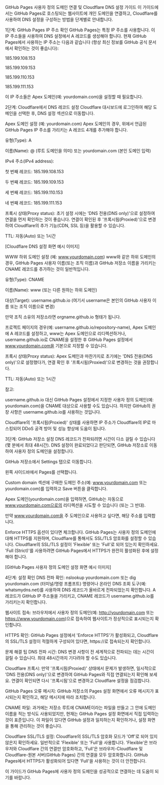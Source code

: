 GitHub Pages 사용자 정의 도메인 연결 및 Cloudflare DNS 설정 가이드
이 가이드에서는 GitHub Pages로 호스팅되는 웹사이트에 개인 도메인을 연결하고, Cloudflare를 사용하여 DNS 설정을 구성하는 방법을 단계별로 안내합니다.

1단계: GitHub Pages IP 주소 확인
GitHub Pages는 특정 IP 주소를 사용합니다. 이 IP 주소들을 사용하여 DNS 설정에서 A 레코드를 생성해야 합니다. 현재 GitHub Pages에서 사용하는 IP 주소는 다음과 같습니다 (항상 최신 정보를 GitHub 공식 문서에서 확인하는 것이 좋습니다):

185.199.108.153

185.199.109.153

185.199.110.153

185.199.111.153

이 IP 주소들은 Apex 도메인(예: yourdomain.com)을 설정할 때 필요합니다.

2단계: Cloudflare에서 DNS 레코드 설정
Cloudflare 대시보드에 로그인하여 해당 도메인을 선택한 후, DNS 설정 섹션으로 이동합니다.

Apex 도메인 설정 (예: yourdomain.com)
Apex 도메인의 경우, 위에서 언급된 GitHub Pages IP 주소를 가리키는 A 레코드 4개를 추가해야 합니다.

유형(Type): A

이름(Name): @ (루트 도메인을 의미) 또는 yourdomain.com (본인 도메인 입력)

IPv4 주소(IPv4 address):

첫 번째 레코드: 185.199.108.153

두 번째 레코드: 185.199.109.153

세 번째 레코드: 185.199.110.153

네 번째 레코드: 185.199.111.153

프록시 상태(Proxy status): 초기 설정 시에는 'DNS 전용(DNS only)'으로 설정하여 연결을 먼저 확인하는 것이 좋습니다. 연결이 확인된 후 '프록시됨(Proxied)'으로 변경하여 Cloudflare의 추가 기능(CDN, SSL 등)을 활용할 수 있습니다.

TTL: 자동(Auto) 또는 1시간

[Cloudflare DNS 설정 화면 예시 이미지]

WWW 하위 도메인 설정 (예: www.yourdomain.com)
www와 같은 하위 도메인의 경우, GitHub Pages 사용자 이름(또는 조직 이름)과 GitHub 저장소 이름을 가리키는 CNAME 레코드를 추가하는 것이 일반적입니다.

유형(Type): CNAME

이름(Name): www (또는 다른 원하는 하위 도메인)

대상(Target): username.github.io (여기서 username은 본인의 GitHub 사용자 이름 또는 조직 이름으로 변경)

만약 조직 소유의 저장소라면 orgname.github.io 형태가 됩니다.

프로젝트 페이지의 경우(예: username.github.io/repository-name), Apex 도메인에 A 레코드를 설정하고, www는 Apex 도메인으로 리디렉션하거나, username.github.io로 CNAME을 설정한 후 GitHub Pages 설정에서 www.yourdomain.com을 기본으로 지정할 수 있습니다.

프록시 상태(Proxy status): Apex 도메인과 마찬가지로 초기에는 'DNS 전용(DNS only)'으로 설정했다가, 연결 확인 후 '프록시됨(Proxied)'으로 변경하는 것을 권장합니다.

TTL: 자동(Auto) 또는 1시간

참고:

username.github.io 대신 GitHub Pages 설정에서 지정한 사용자 정의 도메인(예: yourdomain.com)을 CNAME 대상으로 사용할 수도 있습니다. 하지만 GitHub의 권장 사항은 username.github.io를 사용하는 것입니다.

Cloudflare의 '프록시됨(Proxied)' 상태를 사용하면 IP 주소가 Cloudflare의 IP로 마스킹되어 DDoS 공격 방어 및 성능 향상에 도움이 됩니다.

3단계: GitHub 저장소 설정
DNS 레코드가 전파되려면 시간이 다소 걸릴 수 있습니다 (몇 분에서 최대 48시간). DNS 설정이 완료되었다고 판단되면, GitHub 저장소로 이동하여 사용자 정의 도메인을 설정합니다.

GitHub 저장소에서 Settings 탭으로 이동합니다.

왼쪽 사이드바에서 Pages를 선택합니다.

Custom domain 섹션에 구매한 도메인 주소(예: www.yourdomain.com 또는 yourdomain.com)를 입력하고 Save 버튼을 클릭합니다.

Apex 도메인(yourdomain.com)을 입력하면, GitHub는 자동으로 www.yourdomain.com으로의 리디렉션을 시도할 수 있습니다 (또는 그 반대).

만약 www.yourdomain.com을 주 도메인으로 사용하고 싶다면, 해당 주소를 입력합니다.

Enforce HTTPS 옵션이 있다면 체크합니다. GitHub Pages는 사용자 정의 도메인에 대해 HTTPS를 지원하며, Cloudflare를 통해서도 SSL/TLS 암호화를 설정할 수 있습니다. Cloudflare의 SSL/TLS 설정이 'Flexible' 또는 'Full'로 되어 있는지 확인하세요. 'Full (Strict)'를 사용하려면 GitHub Pages에서 HTTPS가 완전히 활성화된 후에 설정해야 합니다.

[GitHub Pages 사용자 정의 도메인 설정 화면 예시 이미지]

4단계: 설정 확인
DNS 전파 확인: nslookup yourdomain.com 또는 dig yourdomain.com (터미널/명령 프롬프트) 명령어나 온라인 DNS 조회 도구(예: whatsmydns.net)를 사용하여 DNS 레코드가 올바르게 전파되었는지 확인합니다. A 레코드가 GitHub IP 주소들을 가리키고, CNAME 레코드가 username.github.io를 가리키는지 확인합니다.

웹사이트 접속: 브라우저에서 사용자 정의 도메인(예: http://yourdomain.com 또는 https://www.yourdomain.com)으로 접속하여 웹사이트가 정상적으로 표시되는지 확인합니다.

HTTPS 확인: GitHub Pages 설정에서 'Enforce HTTPS'가 활성화되고, Cloudflare의 SSL/TLS 설정이 적절하게 구성되어 있다면, https://로 접속되는지 확인합니다.

문제 해결 팁
DNS 전파 시간: DNS 변경 사항이 전 세계적으로 전파되는 데는 시간이 걸릴 수 있습니다. 최대 48시간까지 기다려야 할 수도 있습니다.

Cloudflare 프록시: 만약 '프록시됨(Proxied)' 상태에서 문제가 발생하면, 일시적으로 'DNS 전용(DNS only)'으로 변경하여 GitHub Pages와 직접 연결되는지 확인해 보세요. 연결이 확인되면 다시 '프록시됨'으로 변경하고 Cloudflare 설정을 점검합니다.

GitHub Pages 오류 메시지: GitHub 저장소의 Pages 설정 화면에서 오류 메시지가 표시되는지 확인하고, 해당 메시지에 따라 조치합니다.

CNAME 파일: 과거에는 저장소 루트에 CNAME이라는 파일을 만들고 그 안에 도메인 이름을 적는 방식도 사용되었지만, 현재는 GitHub Pages 설정 화면에서 직접 입력하는 것이 표준입니다. 이 파일이 있다면 GitHub 설정과 일치하는지 확인하거나, 설정 화면을 통해 관리하는 것이 좋습니다.

Cloudflare SSL/TLS 설정: Cloudflare의 SSL/TLS 암호화 모드가 'Off'로 되어 있지 않은지 확인하세요. 일반적으로 'Flexible' 또는 'Full'을 사용합니다. 'Flexible'은 브라우저와 Cloudflare 간의 연결만 암호화하고, 'Full'은 브라우저-Cloudflare 및 Cloudflare-원본 서버(GitHub Pages) 간의 연결을 모두 암호화합니다. GitHub Pages에서 HTTPS가 활성화되어 있다면 'Full'을 사용하는 것이 더 안전합니다.

이 가이드가 GitHub Pages에 사용자 정의 도메인을 성공적으로 연결하는 데 도움이 되기를 바랍니다.